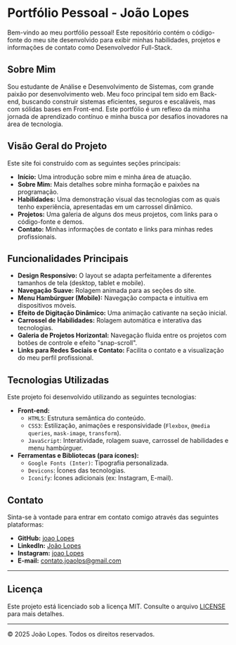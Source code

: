 # Portfólio Pessoal - João Lopes

Bem-vindo ao meu portfólio pessoal! Este repositório contém o código-fonte do meu site desenvolvido para exibir minhas habilidades, projetos e informações de contato como Desenvolvedor Full-Stack.

## Sobre Mim

Sou estudante de Análise e Desenvolvimento de Sistemas, com grande paixão por desenvolvimento web. Meu foco principal tem sido em Back-end, buscando construir sistemas eficientes, seguros e escaláveis, mas com sólidas bases em Front-end. Este portfólio é um reflexo da minha jornada de aprendizado contínuo e minha busca por desafios inovadores na área de tecnologia.

## Visão Geral do Projeto

Este site foi construído com as seguintes seções principais:

* **Início:** Uma introdução sobre mim e minha área de atuação.
* **Sobre Mim:** Mais detalhes sobre minha formação e paixões na programação.
* **Habilidades:** Uma demonstração visual das tecnologias com as quais tenho experiência, apresentadas em um carrossel dinâmico.
* **Projetos:** Uma galeria de alguns dos meus projetos, com links para o código-fonte e demos.
* **Contato:** Minhas informações de contato e links para minhas redes profissionais.

## Funcionalidades Principais

* **Design Responsivo:** O layout se adapta perfeitamente a diferentes tamanhos de tela (desktop, tablet e mobile).
* **Navegação Suave:** Rolagem animada para as seções do site.
* **Menu Hambúrguer (Mobile):** Navegação compacta e intuitiva em dispositivos móveis.
* **Efeito de Digitação Dinâmico:** Uma animação cativante na seção inicial.
* **Carrossel de Habilidades:** Rolagem automática e interativa das tecnologias.
* **Galeria de Projetos Horizontal:** Navegação fluida entre os projetos com botões de controle e efeito "snap-scroll".
* **Links para Redes Sociais e Contato:** Facilita o contato e a visualização do meu perfil profissional.

## Tecnologias Utilizadas

Este projeto foi desenvolvido utilizando as seguintes tecnologias:

* **Front-end:**
    * `HTML5`: Estrutura semântica do conteúdo.
    * `CSS3`: Estilização, animações e responsividade (`Flexbox`, `@media queries`, `mask-image`, `transform`).
    * `JavaScript`: Interatividade, rolagem suave, carrossel de habilidades e menu hambúrguer.
* **Ferramentas e Bibliotecas (para ícones):**
    * `Google Fonts (Inter)`: Tipografia personalizada.
    * `Devicons`: Ícones das tecnologias.
    * `Iconify`: Ícones adicionais (ex: Instagram, E-mail).

## Contato

Sinta-se à vontade para entrar em contato comigo através das seguintes plataformas:

* **GitHub:** [joao Lopes](https://github.com/joaolpps)
* **LinkedIn:** [João Lopes](https://linkedin.com/in/joao-lopes-almeida)
* **Instagram:** [joao Lopes](https://instagram.com/joao.lpps)
* **E-mail:** [contato.joaolps@gmail.com](mailto:contato.joaolps@gmail.com)

---

## Licença

Este projeto está licenciado sob a licença MIT. Consulte o arquivo [LICENSE](LICENSE) para mais detalhes.

---

© 2025 João Lopes. Todos os direitos reservados.
